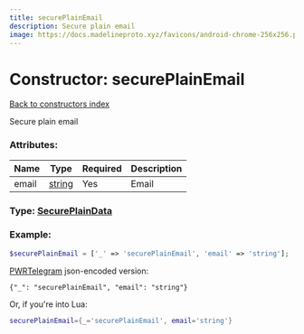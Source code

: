 ```yaml
---
title: securePlainEmail
description: Secure plain email
image: https://docs.madelineproto.xyz/favicons/android-chrome-256x256.png
---
```

# Constructor: securePlainEmail  
[Back to constructors index](index.md)



Secure plain email

### Attributes:

| Name     |    Type       | Required | Description |
|----------|---------------|----------|-------------|
|email|[string](../types/string.md) | Yes|Email|



### Type: [SecurePlainData](../types/SecurePlainData.md)


### Example:

```php
$securePlainEmail = ['_' => 'securePlainEmail', 'email' => 'string'];
```  

[PWRTelegram](https://pwrtelegram.xyz) json-encoded version:

```
{"_": "securePlainEmail", "email": "string"}
```


Or, if you're into Lua:

```lua
securePlainEmail={_='securePlainEmail', email='string'}

```


